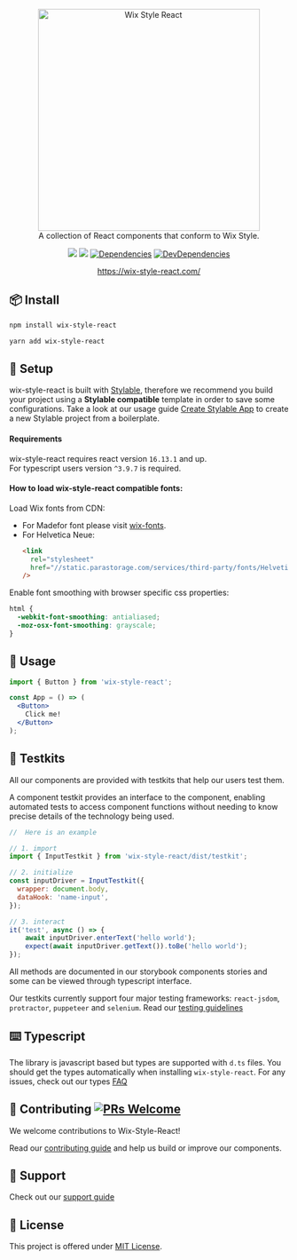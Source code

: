 <p align="center">

  <a href="https://wix.github.com/wix-style-react">
      <img src="https://raw.githubusercontent.com/wix/wix-style-react/master/.storybook/logo.svg?sanitize=true" alt="Wix Style React" width="400">
  </a>
  </br>
<span>
A collection of React components that conform to Wix Style.
</span>

</p>

<div align="center">

![](https://flat.badgen.net/badge/React/16.13.1/blue)
[![](https://badgen.net/npm/v/wix-style-react/latest)](https://www.npmjs.com/package/wix-style-react)
[![Dependencies](https://img.shields.io/david/wix/wix-style-react.svg?style=flat-square)](https://david-dm.org/wix/wix-style-react)
[![DevDependencies](https://img.shields.io/david/dev/ant-design/ant-design.svg?style=flat-square)](https://david-dm.org/wix/wix-style-react?type=dev)

</div>

<div align="center">
 <a href="https://wix-style-react.com">https://wix-style-react.com/</a>
</div>

## 📦 Install

```bash
npm install wix-style-react
```

```bash
yarn add wix-style-react
```

## 🔨 Setup

wix-style-react is built with [Stylable](https://stylable.io/), therefore we recommend you build your project using a **Stylable compatible** template in order to save some configurations.
Take a look at our usage guide [Create Stylable App](https://github.com/wix/wix-style-react/blob/master/docs/usage/usage-with-create-stylable-app.md) to create a new Stylable project from a boilerplate.

#### Requirements
wix-style-react requires react version `16.13.1` and up.<br/>
For typescript users version `^3.9.7` is required.

#### How to load wix-style-react compatible fonts:

Load Wix fonts from CDN:<br/>
- For Madefor font please visit [wix-fonts](https://wix-fonts.now.sh/).
- For Helvetica Neue:
  ```html
  <link
    rel="stylesheet"
    href="//static.parastorage.com/services/third-party/fonts/Helvetica/fontFace.css"
  />
  ```
Enable font smoothing with browser specific css properties:
  ```css
  html {
    -webkit-font-smoothing: antialiased;
    -moz-osx-font-smoothing: grayscale;
  }
  ```


## 🚀 Usage

```jsx
import { Button } from 'wix-style-react';

const App = () => (
  <Button>
    Click me!
  </Button>
);
```

## 💫 Testkits

All our components are provided with testkits that help our users test them.

A component testkit provides an interface to the component, enabling automated tests to access component functions without needing to know precise details of the technology being used.

```jsx
//  Here is an example

// 1. import
import { InputTestkit } from 'wix-style-react/dist/testkit';

// 2. initialize
const inputDriver = InputTestkit({
  wrapper: document.body,
  dataHook: 'name-input',
});

// 3. interact
it('test', async () => {
    await inputDriver.enterText('hello world');
    expect(await inputDriver.getText()).toBe('hello world');
});
```
All methods are documented in our storybook components stories and some can be viewed through typescript interface.

Our testkits currently support four major testing frameworks: `react-jsdom`, `protractor`, `puppeteer` and `selenium`. Read our [testing guidelines](https://github.com/wix/wix-style-react/blob/master/docs/usage/testing.md)

## ⌨️ Typescript

The library is javascript based but types are supported with `d.ts` files.
You should get the types automatically when installing `wix-style-react`.
For any issues, check out our types [FAQ](https://github.com/wix/wix-style-react/blob/master/docs/FAQ/TYPES.MD)

## 🤝 Contributing [![PRs Welcome](https://img.shields.io/badge/PRs-welcome-brightgreen.svg?style=flat-square)](http://makeapullrequest.com)

We welcome contributions to Wix-Style-React!

Read our [contributing guide](https://github.com/wix/wix-style-react/blob/master/CONTRIBUTING.md) and help us build or improve our components.

## 🙋 Support
Check out our [support guide](https://github.com/wix/wix-style-react/blob/master/SUPPORT.md)

## 📝 License

This project is offered under [MIT License](https://github.com/wix/wix-style-react/blob/master/LICENSE).
